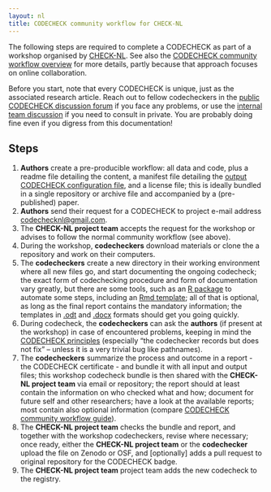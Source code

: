 ```yaml
---
layout: nl
title: CODECHECK community workflow for CHECK-NL
---
```


The following steps are required to complete a CODECHECK as part of a workshop organised by [CHECK-NL](/nl/).
See also the [CODECHECK community workflow overview](/guide/community-workflow-overview) for more details, partly because that approach focuses on online collaboration.

Before you start, note that every CODECHECK is unique, just as the associated research article.
Reach out to fellow codecheckers in the [public CODECHECK discussion forum](https://github.com/codecheckers/discussion/issues) if you face any problems, or use the [internal team discussion](https://github.com/orgs/codecheckers/teams/codecheckers) if you need to consult in private.
You are probably doing fine even if you digress from this documentation!

## Steps

1. **Authors** create a pre-producible workflow: all data and code, plus a readme file detailing the content, a manifest file detailing the [output CODECHECK configuration file](/spec/config/1.0/), and a license file; this is ideally bundled in a single repository or archive file and accompanied by a (pre-published) paper.
1. **Authors** send their request for a CODECHECK to project e-mail address <codechecknl@gmail.com>.
1. The **CHECK-NL project team** accepts the request for the workshop or advises to follow the normal community workflow (see above).
1. During the workshop, **codecheckers** download materials or clone the a repository and work on their computers.
1. The **codecheckers** create a new directory in their working environment where all new files go, and start documenting the ongoing codecheck; the exact form of codechecking procedure and form of documentation vary greatly, but there are some tools, such as an [R package](https://github.com/codecheckers/codecheck) to automate some steps, including an [Rmd template](https://github.com/codecheckers/codecheck/tree/master/inst/extdata/templates/codecheck); all of that is optional, as long as the final report contains the mandatory information; the templates in [.odt](/guide/templates/CODECHECK_report_template.odt) and [.docx](/guide/templates/CODECHECK_report_template.docx) formats should get you going quickly.
1. During codecheck, the **codecheckers** can ask the **authors** (if present at the workshop) in case of encountered problems, keeping in mind the [CODECHECK principles](/project#the-codecheck-principles) (especially “the codechecker records but does not fix” – unless it is a very trivial bug like pathnames).
1. The **codecheckers** summarize the process and outcome in a report - the CODECHECK certificate - and bundle it with all input and output files; this workshop codecheck bundle is then shared with the **CHECK-NL project team** via email or repository; the report should at least contain the information on who checked what and how; document for future self and other researchers; have a look at the available reports; most contain also optional information (compare [CODECHECK community workflow guide](/guide/community-workflow-overview)).
1. The **CHECK-NL project team** checks the bundle and report, and together with the workshop codecheckers, revise where necessary; once ready, either the **CHECK-NL project team** or the **codechecker** upload the file on Zenodo or OSF, and [optionally] adds a pull request to original repository for the CODECHECK badge.
1. The **CHECK-NL project team** project team adds the new codecheck to the registry.
